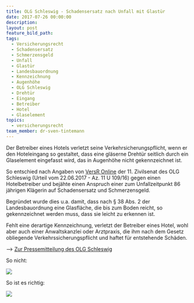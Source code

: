 ```yaml
---
title: OLG Schleswig - Schadensersatz nach Unfall mit Glastür
date: 2017-07-26 00:00:00
description:
layout: post
feature_bild_path:
tags:
  - Versicherungsrecht
  - Schadensersatz
  - Schmerzensgeld
  - Unfall
  - Glastür
  - Landesbauordnung
  - Kennzeichnung
  - Augenhöhe
  - OLG Schleswig
  - Drehtür
  - Eingang
  - Betreiber
  - Hotel
  - Glaselement
topics:
  - versicherungsrecht
team_member: dr-sven-tintemann
---
```



Der Betreiber eines Hotels verletzt seine Verkehrsicherungspflicht, wenn er den Hoteleingang so gestaltet, dass eine gl&auml;serne Dreht&uuml;r seitlich durch ein Glaselement eingefasst wird, das in Augenh&ouml;he nicht gekennzeichnet ist.

So entschied nach Angaben von [VersR Online](http://www.versr.de/pressemitteilung-olg-schleswig-die-tuecken-einer-glastuer/?xing_share=news) der 11. Zivilsenat des OLG Schleswig (Urteil vom 22.06.2017 - Az. 11 U 109/16) gegen einen Hotelbetreiber und bej&auml;hte einen Anspruch einer zum Unfallzeitpunkt 86 j&auml;hrigen Kl&auml;gerin auf Schadensersatz und Schmerzensgeld.

Begr&uuml;ndet wurde dies u.a. damit, dass nach &sect; 38 Abs. 2 der Landesbauordnung eine Glasfl&auml;che, die bis zum Boden reicht, so gekennzeichnet werden muss, dass sie leicht zu erkennen ist.

Fehlt eine derartige Kennzeichnung, verletzt der Betreiber eines Hotel, wohl aber auch einer Anwaltskanzlei oder Arztpraxis, die ihm nach dem Gesetz obliegende Verkehrssicherungspflicht und haftet f&uuml;r entstehende Sch&auml;den.

–&gt; [Zur Pressemitteilung des OLG Schleswig](http://www.schleswig-holstein.de/DE/Justiz/OLG/Presse/PI/201705Glastuer.html)

So nicht:

![](/uploads/versions/glastür-falsch---x----3024-4032x---.jpg)

So ist es richtig:

![](/uploads/versions/glastür-richtig---x----3024-4032x---.jpg)